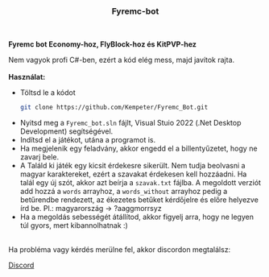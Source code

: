 <h3 align="center">Fyremc-bot</h3><br>

**Fyremc bot Economy-hoz, FlyBlock-hoz és KitPVP-hez**

Nem vagyok profi C#-ben, ezért a kód elég mess, majd javítok rajta.<br><br>
**Használat:**
  - Töltsd le a kódot
    ```sh
    git clone https://github.com/Kempeter/Fyremc_Bot.git
    ```
  - Nyitsd meg a ```Fyremc_bot.sln``` fájlt, Visual Stuio 2022 (.Net Desktop Development) segítségével. 
  - Indítsd el a játékot, utána a programot is.
  - Ha megjelenik egy feladvány, akkor engedd el a billentyűzetet, hogy ne zavarj bele.
  - A Találd ki játék egy kicsit érdekesre sikerült. Nem tudja beolvasni a magyar karaktereket, ezért a szavakat érdekesen kell hozzáadni. Ha talál egy új szót, akkor azt beírja a ```szavak.txt``` fájlba. A megoldott verziót add hozzá a ```words``` arrayhoz, a ```words_without``` arrayhoz pedig a betűrendbe rendezett, az ékezetes betűket kérdőjelre és előre helyezve írd be. Pl.: magyarország -> ?aaggmorrsyz
  - Ha a megoldás sebességét átállítod, akkor figyelj arra, hogy ne legyen túl gyors, mert kibannolhatnak :)

<br>
Ha probléma vagy kérdés merülne fel, akkor discordon megtalálsz:

 [Discord](https://discordapp.com/users/631483115663261727)
